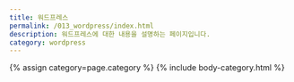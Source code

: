 ```yaml
---
title: 워드프레스 
permalink: /013_wordpress/index.html
description: 워드프레스에 대한 내용을 설명하는 페이지입니다. 
category: wordpress
---
```


{% assign category=page.category %}
{% include body-category.html %}